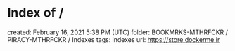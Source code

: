 # Index of /

created: February 16, 2021 5:38 PM (UTC)
folder: BOOKMRKS-MTHRFCKR / PIRACY-MTHRFCKR / Indexes
tags: indexes
url: https://store.dockerme.ir